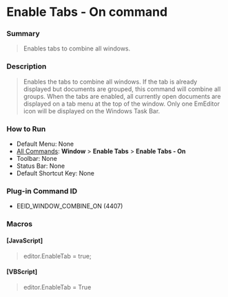 # Enable Tabs - On command

### Summary

> Enables tabs to combine all windows.

### Description

> Enables the tabs to combine all windows. If the tab is already displayed but documents are grouped, this command will combine all groups. When the tabs are enabled, all currently open documents are displayed on a tab menu at the top of the window. Only one EmEditor
> icon will be displayed on the Windows Task Bar.

### How to Run

- Default Menu: None
- [All Commands](../tools/all_commands): **Window**
\> **Enable Tabs** \> **Enable Tabs - On**
- Toolbar: None
- Status Bar: None
- Default Shortcut Key: None

### Plug-in Command ID

- EEID\_WINDOW\_COMBINE\_ON (4407)

### Macros

#### \[JavaScript\]

> editor.EnableTab = true;

#### \[VBScript\]

> editor.EnableTab = True
